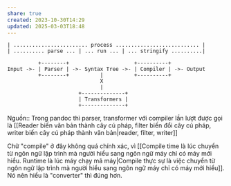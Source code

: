```yaml
---
share: true
created: 2023-10-30T14:29
updated: 2025-03-03T18:48
---
```

```
| ........................ process ........................... |
| .......... parse ... | ... run ... | ... stringify ..........|

          +--------+                     +----------+
Input ->- | Parser | ->- Syntax Tree ->- | Compiler | ->- Output
          +--------+          |          +----------+
                              X
                              |
                       +--------------+
                       | Transformers |
                       +--------------+
```
Nguồn:: 
Trong pandoc thì parser, transformer với compiler lần lượt được gọi là [[Reader biến văn bản thành cây cú pháp, filter biến đổi cây cú pháp, writer biến cây cú pháp thành văn bản|reader, filter, writer]]

Chữ "compile" ở đây không quá chính xác, vì [[Compile time là lúc chuyển từ ngôn ngữ lập trình mà người hiểu sang ngôn ngữ máy chỉ có máy mới hiểu. Runtime là lúc máy chạy mã máy|Compile thực sự là việc chuyển từ ngôn ngữ lập trình mà người hiểu sang ngôn ngữ máy chỉ có máy mới hiểu]]. Nó nên hiểu là "converter" thì đúng hơn.